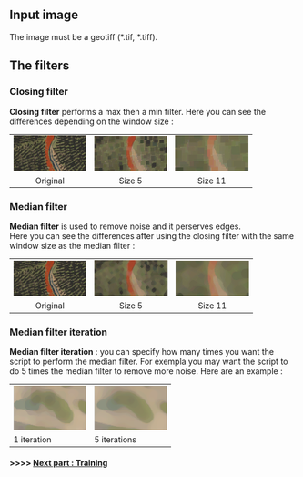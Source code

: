 ## Input image
The image must be a geotiff (*.tif, *.tiff).

## The filters
### Closing filter
**Closing filter** performs a max then a min filter. Here you can see the differences depending on the window size :

||||
|:-:|:-:|:-:|
| ![original][1] | ![size 5][2] | ![size 11][3] |
| Original | Size 5 | Size 11 |

### Median filter
**Median filter** is used to remove noise and it perserves edges.<br/>Here you can see the differences after using the closing filter with the same window size as the median filter :

||||
|:-:|:-:|:-:|
| ![original][1] | ![size 5][4] | ![size 11][5] |
| Original | Size 5 | Size 11 |

### Median filter iteration
**Median filter iteration** : you can specify how many times you want the script to perform the median filter. For exempla you may want the script to do 5 times the median filter to remove more noise. Here are an example : 

|||
|:-|:-|
| ![1 iteration][6] | ![5 iterations][7] |
| 1 iteration | 5 iterations |

#### >>>> [Next part : Training](Training.md)


  [1]: https://github.com/Team-SI-SIG/HistoricalMap/raw/master/img/help/original_sample.png
  [2]: https://github.com/Team-SI-SIG/HistoricalMap/raw/master/img/help/grey5.png
  [3]: https://github.com/Team-SI-SIG/HistoricalMap/raw/master/img/help/grey11.png
  [4]: https://github.com/Team-SI-SIG/HistoricalMap/raw/master/img/help/gm5_5.png
  [5]: https://github.com/Team-SI-SIG/HistoricalMap/raw/master/img/help/gm_11_11.png
  [6]: https://github.com/Team-SI-SIG/HistoricalMap/raw/master/img/help/median1.png
  [7]: https://github.com/Team-SI-SIG/HistoricalMap/raw/master/img/help/median5.png
